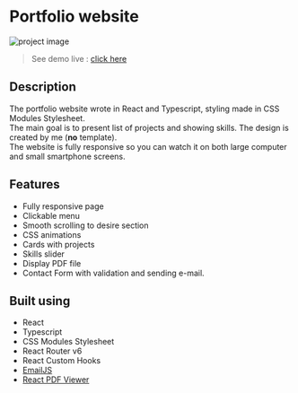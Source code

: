 # Portfolio website

<img src="/readme_images/Joom_main.JPG" alt="project image">

> See demo live : [click here](https://artur-helta-portfolio.netlify.app 'click to open link')

## Description

The portfolio website wrote in React and Typescript, styling made in CSS Modules Stylesheet.
<br />
The main goal is to present list of projects and showing skills. The design is created by me (**no** template).
<br />
The website is fully responsive so you can watch it on both large computer and small smartphone screens.

## Features

- Fully responsive page
- Clickable menu
- Smooth scrolling to desire section
- CSS animations
- Cards with projects
- Skills slider
- Display PDF file
- Contact Form with validation and sending e-mail.

## Built using

- React
- Typescript
- CSS Modules Stylesheet
- React Router v6
- React Custom Hooks
- [EmailJS](https://www.emailjs.com/ 'see EmailJS website')
- [React PDF Viewer](https://react-pdf-viewer.dev/ 'see React PDF Viewer website')
